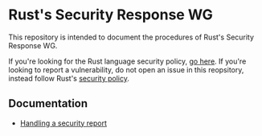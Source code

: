 # Rust's Security Response WG

This repository is intended to document the procedures of Rust's Security
Response WG.

If you're looking for the Rust language security policy, [go here][policy]. If
you're looking to report a vulnerability, do not open an issue in this
reopsitory, instead follow Rust's [security policy][policy].

[policy]: https://www.rust-lang.org/policies/security

## Documentation

* [Handling a security report](docs/handling-reports.md)
